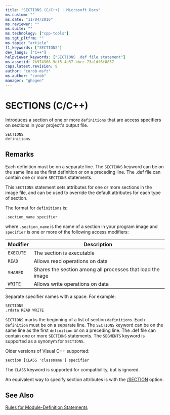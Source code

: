 ```yaml
---
title: "SECTIONS (C/C++) | Microsoft Docs"
ms.custom: ""
ms.date: "11/04/2016"
ms.reviewer: ""
ms.suite: ""
ms.technology: ["cpp-tools"]
ms.tgt_pltfrm: ""
ms.topic: "article"
f1_keywords: ["SECTIONS"]
dev_langs: ["C++"]
helpviewer_keywords: ["SECTIONS .def file statement"]
ms.assetid: 7b974366-9ef5-4e57-bbcc-73a1df6f8857
caps.latest.revision: 9
author: "corob-msft"
ms.author: "corob"
manager: "ghogen"
---
```

# SECTIONS (C/C++)
Introduces a section of one or more `definitions` that are access specifiers on sections in your project's output file.  
  
```  
SECTIONS  
definitions  
```  
  
## Remarks  
 Each definition must be on a separate line. The `SECTIONS` keyword can be on the same line as the first definition or on a preceding line. The .def file can contain one or more `SECTIONS` statements.  
  
 This `SECTIONS` statement sets attributes for one or more sections in the image file, and can be used to override the default attributes for each type of section.  
  
 The format for `definitions` is:  
  
 `.section_name specifier`  
  
 where `.section_name` is the name of a section in your program image and `specifier` is one or more of the following access modifiers:  
  
|Modifier|Description|  
|--------------|-----------------|  
|`EXECUTE`|The section is executable|  
|`READ`|Allows read operations on data|  
|`SHARED`|Shares the section among all processes that load the image|  
|`WRITE`|Allows write operations on data|  
  
 Separate specifier names with a space. For example:  
  
```  
SECTIONS  
.rdata READ WRITE  
```  
  
 `SECTIONS` marks the beginning of a list of section `definitions`. Each `definition` must be on a separate line. The `SECTIONS` keyword can be on the same line as the first `definition` or on a preceding line. The .def file can contain one or more `SECTIONS` statements. The `SEGMENTS` keyword is supported as a synonym for `SECTIONS`.  
  
 Older versions of Visual C++ supported:  
  
```  
section [CLASS 'classname'] specifier  
```  
  
 The `CLASS` keyword is supported for compatibility, but is ignored.  
  
 An equivalent way to specify section attributes is with the [/SECTION](../../build/reference/section-specify-section-attributes.md) option.  
  
## See Also  
 [Rules for Module-Definition Statements](../../build/reference/rules-for-module-definition-statements.md)
